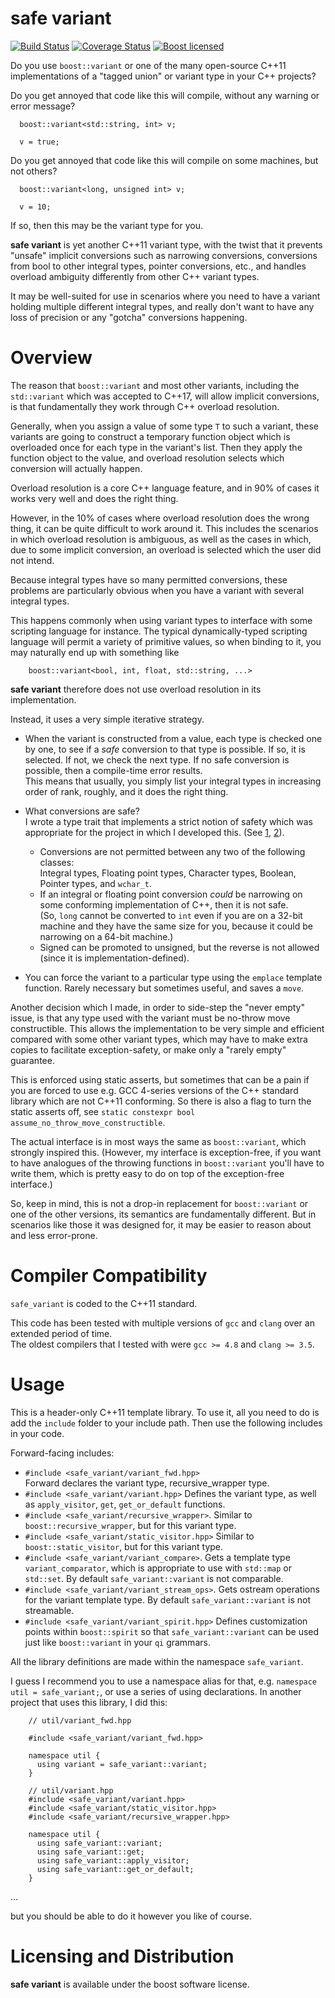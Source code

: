 # safe variant

[![Build Status](https://travis-ci.org/cbeck88/safe-variant.svg?branch=master)](http://travis-ci.org/cbeck88/safe-variant)
[![Coverage Status](https://coveralls.io/repos/cbeck88/safe-variant/badge.svg?branch=master&service=github)](https://coveralls.io/github/cbeck88/safe-variant?branch=master)
[![Boost licensed](https://img.shields.io/badge/license-Boost-blue.svg)](./LICENSE)

Do you use `boost::variant` or one of the many open-source C++11 implementations of a "tagged union" or variant type
in your C++ projects?

Do you get annoyed that code like this will compile, without any warning or error message?

```
  boost::variant<std::string, int> v;  

  v = true;  
```

Do you get annoyed that code like this will compile on some machines, but not others?

```
  boost::variant<long, unsigned int> v;  

  v = 10;  
```


If so, then this may be the variant type for you.

**safe variant** is yet another C++11 variant type, with the twist that it prevents "unsafe" implicit conversions
such as narrowing conversions, conversions from bool to other integral types, pointer conversions, etc., and handles
overload ambiguity differently from other C++ variant types.

It may be well-suited for use in scenarios where you need to have a variant holding multiple different integral types,
and really don't want to have any loss of precision or any "gotcha" conversions happening.

Overview
========

The reason that `boost::variant` and most other variants, including the `std::variant` which was accepted to C++17,
will allow implicit conversions, is that fundamentally they work through C++ overload resolution.

Generally, when you assign a value of some type `T` to such a variant, these variants are going to construct a temporary function object
which is overloaded once for each type in the variant's list. Then they apply the function object to the value, and overload
resolution selects which conversion will actually happen.

Overload resolution is a core C++ language feature, and in 90% of cases it works very well and does the right thing.

However, in the 10% of cases where overload resolution does the wrong thing, it can be quite difficult to work around it.
This includes the scenarios in which overload resolution is ambiguous, as well as the cases in which, due to some implicit conversion,
an overload is selected which the user did not intend.

Because integral types have so many permitted conversions, these problems are particularly obvious when you have a variant with
several integral types.

This happens commonly when using variant types to interface with some scripting language for instance. The typical dynamically-typed
scripting language will permit a variety of primitive values, so when binding to it, you may naturally end up with something like

```
    boost::variant<bool, int, float, std::string, ...>
```

**safe variant** therefore does not use overload resolution in its implementation.  

Instead, it uses a very simple iterative strategy.

- When the variant is constructed from a value, each type is checked one by one, to see if a *safe* conversion to that type is possible.
  If so, it is selected. If not, we check the next type. If no safe conversion is possible, then a compile-time error results.  
  This means that usually, you simply list your integral types in increasing order of rank, roughly, and it does the right thing.

- What conversions are safe?  
  I wrote a type trait that implements a strict notion of safety which was appropriate for the project in which
  I developed this. (See [1](include/safe_variant/conversion_rank.hpp), [2](include/safe_variant/safely_convertible.hpp)).
  - Conversions are not permitted between any two of the following classes:  
  Integral types, Floating point types, Character types, Boolean, Pointer types, and `wchar_t`.
  - If an integral or floating point conversion *could* be narrowing on some conforming implementation of C++, then it is not safe.  
  (So, `long` cannot be converted to `int`
  even if you are on a 32-bit machine and they have the same size for you, because it could be narrowing on a 64-bit machine.)
  - Signed can be promoted to unsigned, but the reverse is not allowed (since it is implementation-defined).
 
- You can force the variant to a particular type using the `emplace` template function. Rarely necessary but sometimes useful, and saves a `move`.

Another decision which I made, in order to side-step the "never empty" issue, is that any type used with the variant must be no-throw move constructible.
This allows the implementation to be very simple and efficient compared with some other variant types, which may have to make extra copies to facilitate
exception-safety, or make only a "rarely empty" guarantee.

This is enforced using static asserts, but sometimes that can be a pain if you are forced to use e.g. GCC 4-series versions of the C++ standard library which
are not C++11 conforming. So there is also a flag to turn the static asserts off, see `static constexpr bool assume_no_throw_move_constructible`.

The actual interface is in most ways the same as `boost::variant`, which strongly inspired this. (However, my interface is exception-free, if you want to have
analogues of the throwing functions in `boost::variant` you'll have to write them, which is pretty easy to do on top of the exception-free interface.)

So, keep in mind, this is not a drop-in replacement for `boost::variant` or one of the other versions, its semantics are fundamentally different.
But in scenarios like those it was designed for, it may be easier to reason about and less error-prone.

Compiler Compatibility
=============

`safe_variant` is coded to the C++11 standard.

This code has been tested with multiple versions of `gcc` and `clang` over an extended period of time.  
The oldest compilers that I tested with were `gcc >= 4.8` and `clang >= 3.5`.

Usage
=====

This is a header-only C++11 template library. To use it, all you need to do is
add the `include` folder to your include path. Then use the following includes in your code.

Forward-facing includes:

- `#include <safe_variant/variant_fwd.hpp>`  
  Forward declares the variant type, recursive_wrapper type.
- `#include <safe_variant/variant.hpp>`
  Defines the variant type, as well as `apply_visitor`, `get`, `get_or_default` functions.
- `#include <safe_variant/recursive_wrapper>`.
  Similar to `boost::recursive_wrapper`, but for this variant type.
- `#include <safe_variant/static_visitor.hpp>`
  Similar to `boost::static_visitor`, but for this variant type.
- `#include <safe_variant/variant_compare>`.
  Gets a template type `variant_comparator`, which is appropriate to use with `std::map` or `std::set`.
  By default `safe_variant::variant` is not comparable.
- `#include <safe_variant/variant_stream_ops>`.
  Gets ostream operations for the variant template type.
  By default `safe_variant::variant` is not streamable.
- `#include <safe_variant/variant_spirit.hpp>`
  Defines customization points within `boost::spirit` so that `safe_variant::variant` can be used just like `boost::variant` in your `qi` grammars.

All the library definitions are made within the namespace `safe_variant`.

I guess I recommend you to use a namespace alias for that, e.g. `namespace util = safe_variant;`, or
use a series of using declarations. In another project that uses this library, I did this:


```
    // util/variant_fwd.hpp
    
    #include <safe_variant/variant_fwd.hpp>

    namespace util {
      using variant = safe_variant::variant;
    }
```

```
    // util/variant.hpp
    #include <safe_variant/variant.hpp>
    #include <safe_variant/static_visitor.hpp>
    #include <safe_variant/recursive_wrapper.hpp>

    namespace util {
      using safe_variant::variant;
      using safe_variant::get;
      using safe_variant::apply_visitor;
      using safe_variant::get_or_default;
    }
```

...

but you should be able to do it however you like of course.


Licensing and Distribution
==========================

**safe variant** is available under the boost software license.
